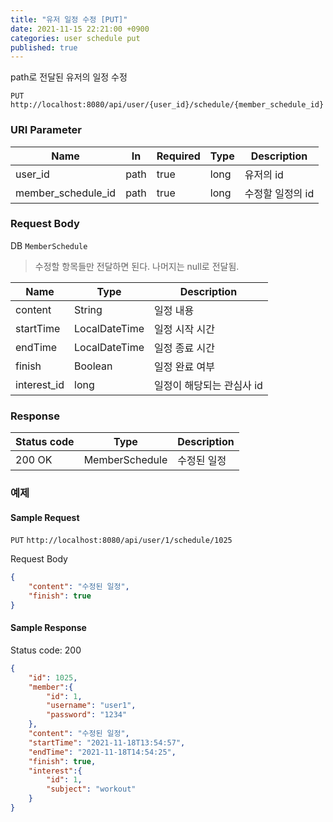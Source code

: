 ```yaml
---
title: "유저 일정 수정 [PUT]"
date: 2021-11-15 22:21:00 +0900
categories: user schedule put
published: true
---
```


path로 전달된 유저의 일정 수정

`PUT` `http://localhost:8080/api/user/{user_id}/schedule/{member_schedule_id}`

### URI Parameter

| Name               | In   | Required | Type | Description      |
| ------------------ | ---- | -------- | ---- | ---------------- |
| user_id            | path | true     | long | 유저의 id        |
| member_schedule_id | path | true     | long | 수정할 일정의 id |

### Request Body

DB `MemberSchedule`

> 수정할 항목들만 전달하면 된다. 나머지는 null로 전달됨.

| Name        | Type          | Description               |
| ----------- | ------------- | ------------------------- |
| content     | String        | 일정 내용                 |
| startTime   | LocalDateTime | 일정 시작 시간            |
| endTime     | LocalDateTime | 일정 종료 시간            |
| finish      | Boolean       | 일정 완료 여부            |
| interest_id | long          | 일정이 해당되는 관심사 id |

### Response

| Status code | Type           | Description |
| ----------- | -------------- | ----------- |
| 200 OK      | MemberSchedule | 수정된 일정 |



### 예제

#### Sample Request

`PUT` `http://localhost:8080/api/user/1/schedule/1025`

Request Body

```json
{
    "content": "수정된 일정",
    "finish": true
}
```

#### Sample Response

Status code: 200

```json
{
    "id": 1025,
    "member":{
        "id": 1,
        "username": "user1",
        "password": "1234"
    },
    "content": "수정된 일정",
    "startTime": "2021-11-18T13:54:57",
    "endTime": "2021-11-18T14:54:25",
    "finish": true,
    "interest":{
        "id": 1,
        "subject": "workout"
    }
}
```


